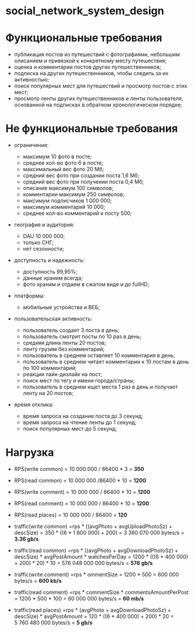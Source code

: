 # social_network_system_design


# Функциональные требования

- публикация постов из путешествий с фотографиями, небольшим описанием и привязкой к конкретному месту путешествия;
- оценка и комментарии постов других путешественников;
- подписка на других путешественников, чтобы следить за их активностью;
- поиск популярных мест для путешествий и просмотр постов с этих мест;
- просмотр ленты других путешественников и ленты пользователя, основанной на подписках в обратном хронологическом порядке;

# Не функциональные требования

- ограничения:
  - максимум 10 фото в посте;
  - среднее кол-во фото 6 в посте;
  - максимальный вес фото 20 Мб;
  - средний вес фото при создании поста 1,6 Мб;
  - средний вес фото при получении поста 0,4 Мб;
  - описание максимум 100 символов;
  - комментарии максимум 250 символов;
  - максимум подписчиков 1 000 000;
  - максимум комментарий 10 000;
  - среднее кол-во комментарий к посту 500;

- география и аудитория:
  - DAU 10 000 000;
  - только СНГ;
  - нет сезонности;

- доступность и надежность:
  - доступность 99,95%;
  - данные храним всегда;
  - фото храним и отдаем в сжатом виде и до fullHD;

- платформы:
  - мобильные устройства и ВЕБ;

- пользовательская активность:
  - пользователь создает 3 поста в день;
  - пользователь смотрит посты по 10 раз в день;
  - средняя длина ленты 20 постов;
  - ленту грузим без комментарий;
  - пользователь в среднем оставляет 10 комментария в день;
  - пользователь в среднем читает комментарии к 10 постам в день по 100 комментарий;
  - реакции лайк-дизлайк на пост;
  - поиск мест по тегу и имени города/страны;
  - пользователь в среднем ищет места 1 раз в день и получает ленту на 20 постов;

- время отклика:
  - время запроса на создание поста до 3 секунд;
  - время запроса на чтение ленты до 1 секунд;
  - поиск популярных мест до 5 секунд;


# Нагрузка

- RPS(write common) = 10 000 000 / 86400 * 3 = **350**
- RPS(read common) = 10 000 000 /86400 * 10 = **1200**

- RPS(write comment) = 10 000 000 / 86400 * 10 = **1200**
- RPS(read comment) = 10 000 000 / 86400 * 10 = **1200**

- RPS(read places) = 10 000 000 / 86400 = **120**

- traffic(write common) =rps * ((avgPhoto + avgUploadPhotoSz) + descSize) =  350 * ((6 * 1 600 000) + 200) = 3 360 070 000 bytes/s = **3.36 gb/s**
- traffic(read common) =rps * ((avgPhoto + avgDownloadPhotoSz) + descSize) * avgPostAmount * watchesPerDay  =  1200 * (((6 * 400 000) + 200) * 20) * 10 = 576 048 000 000 bytes/s = **576 gb/s**

- traffic(write comment) =rps *  ommentSize =  1200 * 500 = 600 000 bytes/s = **600 kb/s**
- traffic(read comment) =rps * commentSize * commentsAmountPerPost  =  1200 * 500 * 100 = 60 000 000 bytes/s = **60 mb/s**

- traffic(read places) =rps * (avgPhoto + avgDownloadPhotoSz) + descSize) * avgPostAmount  =  120 * ((6 * 400 000) + 200) * 20 = 5 760 480 000 bytes/s = **5 gb/s**
